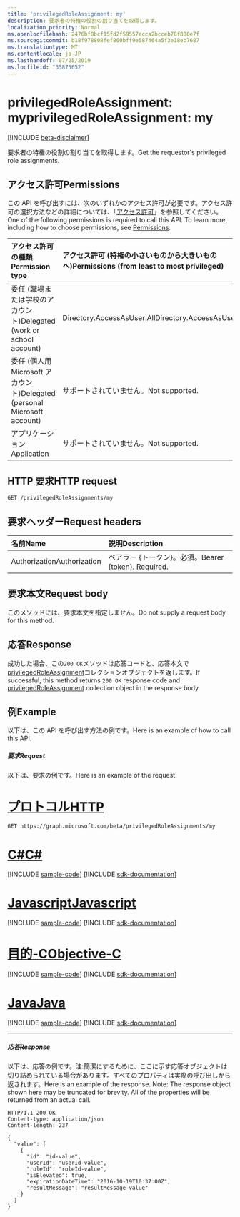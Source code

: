 ```yaml
---
title: 'privilegedRoleAssignment: my'
description: 要求者の特権の役割の割り当てを取得します。
localization_priority: Normal
ms.openlocfilehash: 2476bf8bcf15fd2f59557ecca2bcceb78f800e7f
ms.sourcegitcommit: b18f978808fef800bff9e587464a5f3e18eb7687
ms.translationtype: MT
ms.contentlocale: ja-JP
ms.lasthandoff: 07/25/2019
ms.locfileid: "35875652"
---
```

# <a name="privilegedroleassignment-my"></a><span data-ttu-id="c78fa-103">privilegedRoleAssignment: my</span><span class="sxs-lookup"><span data-stu-id="c78fa-103">privilegedRoleAssignment: my</span></span>

[!INCLUDE [beta-disclaimer](../../includes/beta-disclaimer.md)]

<span data-ttu-id="c78fa-104">要求者の特権の役割の割り当てを取得します。</span><span class="sxs-lookup"><span data-stu-id="c78fa-104">Get the requestor's privileged role assignments.</span></span>

## <a name="permissions"></a><span data-ttu-id="c78fa-105">アクセス許可</span><span class="sxs-lookup"><span data-stu-id="c78fa-105">Permissions</span></span>
<span data-ttu-id="c78fa-p101">この API を呼び出すには、次のいずれかのアクセス許可が必要です。アクセス許可の選択方法などの詳細については、「[アクセス許可](/graph/permissions-reference)」を参照してください。</span><span class="sxs-lookup"><span data-stu-id="c78fa-p101">One of the following permissions is required to call this API. To learn more, including how to choose permissions, see [Permissions](/graph/permissions-reference).</span></span>

|<span data-ttu-id="c78fa-108">アクセス許可の種類</span><span class="sxs-lookup"><span data-stu-id="c78fa-108">Permission type</span></span>      | <span data-ttu-id="c78fa-109">アクセス許可 (特権の小さいものから大きいものへ)</span><span class="sxs-lookup"><span data-stu-id="c78fa-109">Permissions (from least to most privileged)</span></span>              |
|:--------------------|:---------------------------------------------------------|
|<span data-ttu-id="c78fa-110">委任 (職場または学校のアカウント)</span><span class="sxs-lookup"><span data-stu-id="c78fa-110">Delegated (work or school account)</span></span> | <span data-ttu-id="c78fa-111">Directory.AccessAsUser.All</span><span class="sxs-lookup"><span data-stu-id="c78fa-111">Directory.AccessAsUser.All</span></span>    |
|<span data-ttu-id="c78fa-112">委任 (個人用 Microsoft アカウント)</span><span class="sxs-lookup"><span data-stu-id="c78fa-112">Delegated (personal Microsoft account)</span></span> | <span data-ttu-id="c78fa-113">サポートされていません。</span><span class="sxs-lookup"><span data-stu-id="c78fa-113">Not supported.</span></span>    |
|<span data-ttu-id="c78fa-114">アプリケーション</span><span class="sxs-lookup"><span data-stu-id="c78fa-114">Application</span></span> | <span data-ttu-id="c78fa-115">サポートされていません。</span><span class="sxs-lookup"><span data-stu-id="c78fa-115">Not supported.</span></span> |

## <a name="http-request"></a><span data-ttu-id="c78fa-116">HTTP 要求</span><span class="sxs-lookup"><span data-stu-id="c78fa-116">HTTP request</span></span>
<!-- { "blockType": "ignored" } -->
```http
GET /privilegedRoleAssignments/my
```
## <a name="request-headers"></a><span data-ttu-id="c78fa-117">要求ヘッダー</span><span class="sxs-lookup"><span data-stu-id="c78fa-117">Request headers</span></span>
| <span data-ttu-id="c78fa-118">名前</span><span class="sxs-lookup"><span data-stu-id="c78fa-118">Name</span></span>       | <span data-ttu-id="c78fa-119">説明</span><span class="sxs-lookup"><span data-stu-id="c78fa-119">Description</span></span>|
|:---------------|:----------|
| <span data-ttu-id="c78fa-120">Authorization</span><span class="sxs-lookup"><span data-stu-id="c78fa-120">Authorization</span></span>  | <span data-ttu-id="c78fa-p102">ベアラー {トークン}。必須。</span><span class="sxs-lookup"><span data-stu-id="c78fa-p102">Bearer {token}. Required.</span></span> |

## <a name="request-body"></a><span data-ttu-id="c78fa-123">要求本文</span><span class="sxs-lookup"><span data-stu-id="c78fa-123">Request body</span></span>
<span data-ttu-id="c78fa-124">このメソッドには、要求本文を指定しません。</span><span class="sxs-lookup"><span data-stu-id="c78fa-124">Do not supply a request body for this method.</span></span>

## <a name="response"></a><span data-ttu-id="c78fa-125">応答</span><span class="sxs-lookup"><span data-stu-id="c78fa-125">Response</span></span>

<span data-ttu-id="c78fa-126">成功した場合、この`200 OK`メソッドは応答コードと、応答本文で[privilegedRoleAssignment](../resources/privilegedroleassignment.md)コレクションオブジェクトを返します。</span><span class="sxs-lookup"><span data-stu-id="c78fa-126">If successful, this method returns `200 OK` response code and [privilegedRoleAssignment](../resources/privilegedroleassignment.md) collection object in the response body.</span></span>

## <a name="example"></a><span data-ttu-id="c78fa-127">例</span><span class="sxs-lookup"><span data-stu-id="c78fa-127">Example</span></span>
<span data-ttu-id="c78fa-128">以下は、この API を呼び出す方法の例です。</span><span class="sxs-lookup"><span data-stu-id="c78fa-128">Here is an example of how to call this API.</span></span>
##### <a name="request"></a><span data-ttu-id="c78fa-129">要求</span><span class="sxs-lookup"><span data-stu-id="c78fa-129">Request</span></span>
<span data-ttu-id="c78fa-130">以下は、要求の例です。</span><span class="sxs-lookup"><span data-stu-id="c78fa-130">Here is an example of the request.</span></span>

# <a name="httptabhttp"></a>[<span data-ttu-id="c78fa-131">プロトコル</span><span class="sxs-lookup"><span data-stu-id="c78fa-131">HTTP</span></span>](#tab/http)
<!-- {
  "blockType": "request",
  "name": "privilegedroleassignment_my"
}-->
```http
GET https://graph.microsoft.com/beta/privilegedRoleAssignments/my
```
# <a name="ctabcsharp"></a>[<span data-ttu-id="c78fa-132">C#</span><span class="sxs-lookup"><span data-stu-id="c78fa-132">C#</span></span>](#tab/csharp)
[!INCLUDE [sample-code](../includes/snippets/csharp/privilegedroleassignment-my-csharp-snippets.md)]
[!INCLUDE [sdk-documentation](../includes/snippets/snippets-sdk-documentation-link.md)]

# <a name="javascripttabjavascript"></a>[<span data-ttu-id="c78fa-133">Javascript</span><span class="sxs-lookup"><span data-stu-id="c78fa-133">Javascript</span></span>](#tab/javascript)
[!INCLUDE [sample-code](../includes/snippets/javascript/privilegedroleassignment-my-javascript-snippets.md)]
[!INCLUDE [sdk-documentation](../includes/snippets/snippets-sdk-documentation-link.md)]

# <a name="objective-ctabobjc"></a>[<span data-ttu-id="c78fa-134">目的-C</span><span class="sxs-lookup"><span data-stu-id="c78fa-134">Objective-C</span></span>](#tab/objc)
[!INCLUDE [sample-code](../includes/snippets/objc/privilegedroleassignment-my-objc-snippets.md)]
[!INCLUDE [sdk-documentation](../includes/snippets/snippets-sdk-documentation-link.md)]

# <a name="javatabjava"></a>[<span data-ttu-id="c78fa-135">Java</span><span class="sxs-lookup"><span data-stu-id="c78fa-135">Java</span></span>](#tab/java)
[!INCLUDE [sample-code](../includes/snippets/java/privilegedroleassignment-my-java-snippets.md)]
[!INCLUDE [sdk-documentation](../includes/snippets/snippets-sdk-documentation-link.md)]

---


##### <a name="response"></a><span data-ttu-id="c78fa-136">応答</span><span class="sxs-lookup"><span data-stu-id="c78fa-136">Response</span></span>
<span data-ttu-id="c78fa-p103">以下は、応答の例です。注:簡潔にするために、ここに示す応答オブジェクトは切り詰められている場合があります。すべてのプロパティは実際の呼び出しから返されます。</span><span class="sxs-lookup"><span data-stu-id="c78fa-p103">Here is an example of the response. Note: The response object shown here may be truncated for brevity. All of the properties will be returned from an actual call.</span></span>
<!-- {
  "blockType": "response",
  "truncated": true,
  "@odata.type": "microsoft.graph.privilegedRoleAssignment",
  "isCollection": true
} -->
```http
HTTP/1.1 200 OK
Content-type: application/json
Content-length: 237

{
  "value": [
    {
      "id": "id-value",
      "userId": "userId-value",
      "roleId": "roleId-value",
      "isElevated": true,
      "expirationDateTime": "2016-10-19T10:37:00Z",
      "resultMessage": "resultMessage-value"
    }
  ]
}
```

<!-- uuid: 8fcb5dbc-d5aa-4681-8e31-b001d5168d79
2015-10-25 14:57:30 UTC -->
<!--
{
  "type": "#page.annotation",
  "description": "privilegedRoleAssignment: my",
  "keywords": "",
  "section": "documentation",
  "tocPath": "",
  "suppressions": [
  ]
}
-->
